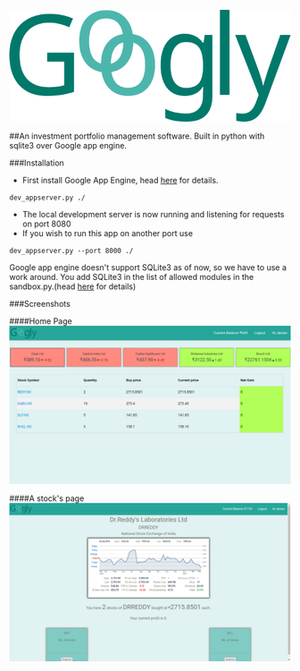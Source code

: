 <p align="center">
  <img  height="200" src="https://github.com/dewana-dewan/googly/blob/master/images/image.png" />
</p>

##An investment portfolio management software. Built in python with sqlite3 over Google app engine.

###Installation
- First install Google App Engine, head [here](https://cloud.google.com/appengine/docs/standard/python/quickstart) for details.
```
dev_appserver.py ./
```
- The local development server is now running and listening for requests on port 8080
- If you wish to run this app on another port use
```
dev_appserver.py --port 8000 ./
```
Google app engine doesn't support SQLite3 as of now, so we have to use a work around.
You add SQLite3 in the list of allowed modules in the sandbox.py.(head [here](http://stackoverflow.com/questions/16757013/os-x-appengine-importerror-no-module-named-sqlite3) for details)

###Screenshots

####Home Page
![screen1](https://github.com/dewana-dewan/googly/blob/master/images/screen1.png?raw=true "Home Page")

####A stock's page
![screen2](https://github.com/dewana-dewan/googly/blob/master/images/screen2.png?raw=true "Stock Page")

